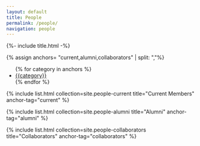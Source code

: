 ```yaml
---
layout: default
title: People
permalink: /people/
navigation: people
---
```


{%- include title.html -%}

{% assign anchors= "current,alumni,collaborators" | split: ","%}

<nav class="sub-nav">
    <ul class="nav">
    {% for category in anchors %}
    <li class="nav-item">
        <a class="nav-link" href="#{{category}}">{{category}}</a>
    </li>
    {% endfor %}
    </ul>
</nav>

{% include list.html collection=site.people-current title="Current Members" anchor-tag="current" %}

{% include list.html collection=site.people-alumni title="Alumni" anchor-tag="alumni" %}

{% include list.html collection=site.people-collaborators title="Collaborators" anchor-tag="collaborators" %}
